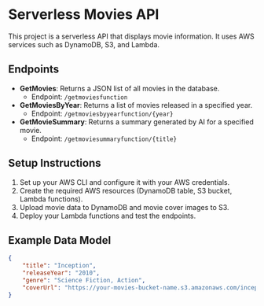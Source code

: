 # Serverless Movies API

This project is a serverless API that displays movie information. It uses AWS services such as DynamoDB, S3, and Lambda.

## Endpoints

- **GetMovies**: Returns a JSON list of all movies in the database.
  - Endpoint: `/getmoviesfunction`
- **GetMoviesByYear**: Returns a list of movies released in a specified year.
  - Endpoint: `/getmoviesbyyearfunction/{year}`
- **GetMovieSummary**: Returns a summary generated by AI for a specified movie.
  - Endpoint: `/getmoviesummaryfunction/{title}`

## Setup Instructions

1. Set up your AWS CLI and configure it with your AWS credentials.
2. Create the required AWS resources (DynamoDB table, S3 bucket, Lambda functions).
3. Upload movie data to DynamoDB and movie cover images to S3.
4. Deploy your Lambda functions and test the endpoints.

## Example Data Model

```json
{
    "title": "Inception",
    "releaseYear": "2010",
    "genre": "Science Fiction, Action",
    "coverUrl": "https://your-movies-bucket-name.s3.amazonaws.com/inception.jpg"
}